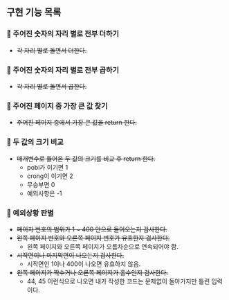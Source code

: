 ## 구현 기능 목록
### 📌 주어진 숫자의 자리 별로 전부 더하기
- ~~각 자리 별로 돌면서 더한다.~~
  
### 📌 주어진 숫자의 자리 별로 전부 곱하기
- ~~각 자리 별로 돌면서 곱한다.~~

### 📌 주어진 페이지 중 가장 큰 값 찾기
- ~~주어진 페이지 중에서 가장 큰 값을 return 한다.~~

### 📌 두 값의 크기 비교
- ~~매개변수로 들어온 두 값의 크기를 비교 후 return 한다.~~
  - pobi가 이기면 1
  - crong이 이기면 2
  - 무승부면 0
  - 예외사항은 -1

### 📌 예외상황 판별
- ~~페이지 번호의 범위가 1 ~ 400 안으로 들어오는지 검사한다.~~
- ~~왼쪽 페이지 번호와 오른쪽 페이지 번호가 유효한지 검사한다.~~
  - 왼쪽 페이지와 오른쪽 페이지가 오름차순으로 연속되어야 함.
- ~~시작면이나 마지막면이 나오는지 검사한다.~~
  - 시작면인 1이나 400이 나오면 유효하지 않음.
- ~~왼쪽 페이지가 짝수거나 오른쪽 페이지가 홀수인지 검사한다.~~
  - 44, 45 이런식으로 나오면 내가 작성한 코드는 문제없이 돌아가지만 틀린 입력이다.